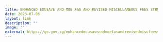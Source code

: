 ```yaml
---
title: ENHANCED EDUSAVE AND MOE FAS AND REVISED MISCELLANEOUS FEES STRUCTURE FROM 2024
date: 2023-07-06
layout: link
description: ""
image: ""
external: https://go.gov.sg/enhancededusaveandmoefasandrevisedmiscfeesstructurefrom2024
---
```

